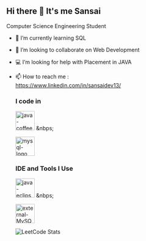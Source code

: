 ## Hi there 👋 It's me Sansai

Computer Science Engineering Student
- 🌱 I’m currently learning SQL
- 💞️ I’m looking to collaborate on Web Development
- 💻  I’m looking for help with Placement in JAVA
- 📫 How to reach me :
  <br/>https://www.linkedin.com/in/sansaidev13/
  ### I code in
  <img width="50" height="50" src="https://img.icons8.com/color/48/java-coffee-cup-logo--v1.png" alt="java-coffee-cup-logo--v1"/> &nbps;

  <img width="50" height="50" src="https://img.icons8.com/fluency/48/mysql-logo.png" alt="mysql-logo"/>

  ### IDE and Tools I Use
  <img width="50" height="50" src="https://img.icons8.com/offices/30/java-eclipse.png" alt="java-eclipse"/> &nbps;

  <img width="50" height="50" src="https://img.icons8.com/external-those-icons-flat-those-icons/24/external-MySQL-programming-and-development-those-icons-flat-those-icons.png" alt="external-MySQL-programming-and-development-those-icons-flat-those-icons"/>
  
  ![LeetCode Stats](https://leetcode.card.workers.dev/SANSAI_A?theme=dark&font=baloo&extension=null)

<!---
SANSAIDEV/SANSAIDEV is a ✨ special ✨ repository because its `README.md` (this file) appears on your GitHub profile.
You can click the Preview link to take a look at your changes.
--->
